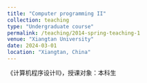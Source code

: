 ```yaml
---
title: "Computer programming II"
collection: teaching
type: "Undergraduate course"
permalink: /teaching/2014-spring-teaching-1
venue: "Xiangtan University"
date: 2024-03-01
location: "Xiangtan, China"
---
```


《计算机程序设计II》，授课对象：本科生
